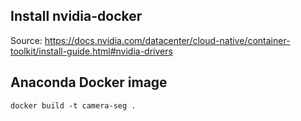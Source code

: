 ## Install nvidia-docker
Source: https://docs.nvidia.com/datacenter/cloud-native/container-toolkit/install-guide.html#nvidia-drivers

## Anaconda Docker image
```
docker build -t camera-seg .
```
